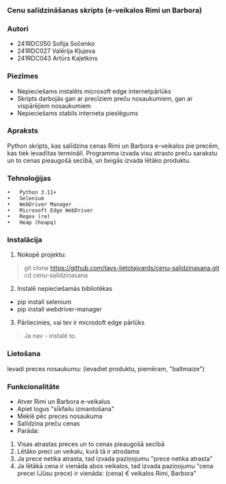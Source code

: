 ### **Cenu salīdzināšanas skripts (e-veikalos Rimi un Barbora)**
### **Autori**
- 241RDC050 Sofija Sočenko
- 241RDC027 Valērija Kļujeva
- 241RDC043 Artūrs Kaļetkins
### **Piezīmes**
- Nepieciešams instalēts microsoft edge internetpārlūks
- Skripts darbojās gan ar precīziem preču nosaukumiem, gan ar vispārējiem nosaukumiem
- Nepieciešams stabils interneta pieslēgums
### Apraksts
Python skripts, kas salīdzina cenas Rimi un Barbora e-veikalos pie precēm, kas tiek ievadītas terminālī. Programma izvada visu atrasto preču sarakstu un to cenas pieaugošā secībā, un beigās izvada lētāko produktu. 
### **Tehnoloģijas**
	•	Python 3.11+
	•	Selenium
	•	WebDriver Manager
	•	Microsoft Edge WebDriver
	•	Regex (re)
	•	Heap (heapq)
### **Instalācija**
1. Nokopē projektu:
> git clone https://github.com/tavs-lietotajvards/cenu-salidzinasana.git
cd cenu-salidzinasana
2. Instalē nepieciešamās bibliotēkas
- pip install selenium 
- pip install webdriver-manager
3. Pārliecinies, vai tev ir microdoft edge pārlūks
> Ja nav - instalē to.
### **Lietošana**
Ievadi preces nosaukumu: (ievadiet produktu, piemēram, "baltmaize")
### **Funkcionalitāte**
- Atver Rimi un Barbora e-veikalus
- Apiet logus "sīkfailu izmantošana"
- Meklē pēc preces nosaukuma
- Salīdzina preču cenas
- Parāda:
1. Visas atrastas preces un to cenas pieaugošā secībā
2. Lētāko preci un veikalu, kurā tā ir atrodama
3. Ja prece netika atrasta, tad izvada paziņojumu "prece netika atrasta"
4. Ja lētākā cena ir vienāda abos veikalos, tad izvada paziņojumu "cena precei (Jūsu prece) ir vienāda: (cena) € veikalos Rimi, Barbora"
